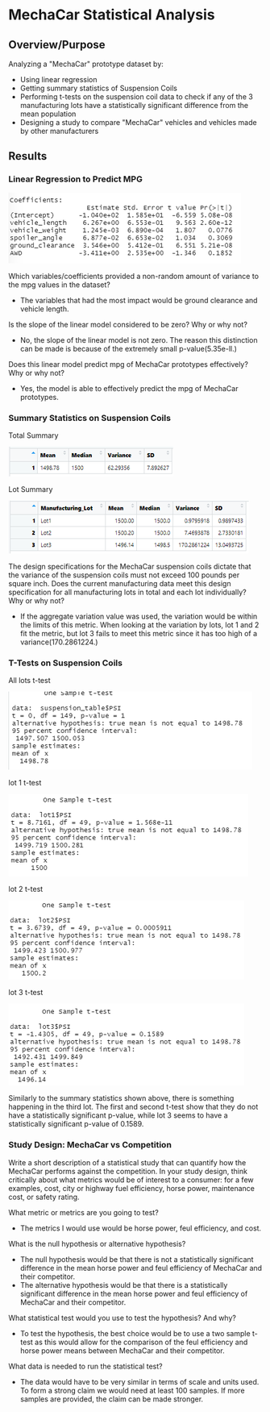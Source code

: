 # MechaCar Statistical Analysis

## Overview/Purpose
Analyzing a "MechaCar" prototype dataset by:
* Using linear regression
* Getting summary statistics of Suspension Coils
* Performing t-tests on the suspension coil data to check if any of the 3 manufacturing lots have a statistically significant difference from the mean population
* Designing a study to compare "MechaCar" vehicles and vehicles made by other manufacturers 

## Results

### Linear Regression to Predict MPG

![](resources/q1.png)

Which variables/coefficients provided a non-random amount of variance to the mpg values in the dataset?
* The variables that had the most impact would be ground clearance and vehicle length.

Is the slope of the linear model considered to be zero? Why or why not?
* No, the slope of the linear model is not zero. The reason this distinction can be made is because of the extremely small p-value(5.35e-ll.)

Does this linear model predict mpg of MechaCar prototypes effectively? Why or why not?
* Yes, the model is able to effectively predict the mpg of MechaCar prototypes. 

### Summary Statistics on Suspension Coils

Total Summary

![](resources/totalsummary.png)

Lot Summary

![](resources/lotsummary.png)

The design specifications for the MechaCar suspension coils dictate that the variance of the suspension coils must not exceed 100 pounds per square inch. Does the current manufacturing data meet this design specification for all manufacturing lots in total and each lot individually? Why or why not?
* If the aggregate variation value was used, the variation would be within the limits of this metric. When looking at the variation by lots, lot 1 and 2 fit the metric, but lot 3 fails to meet this metric since it has too high of a variance(170.2861224.)

### T-Tests on Suspension Coils

All lots t-test

![](resources/suspensionttest.png)

lot 1 t-test

![](resources/lot1ttest.png)

lot 2 t-test

![](resources/lot2ttest.png)

lot 3 t-test

![](resources/lot3ttest.png)

Similarly to the summary statistics shown above, there is something happening in the third lot. The first and second t-test show that they do not have a statistically significant p-value, while lot 3 seems to have a statistically significant p-value of 0.1589. 

### Study Design: MechaCar vs Competition

Write a short description of a statistical study that can quantify how the MechaCar performs against the competition. In your study design, think critically about what metrics would be of interest to a consumer: for a few examples, cost, city or highway fuel efficiency, horse power, maintenance cost, or safety rating.


What metric or metrics are you going to test?
* The metrics I would use would be horse power, feul efficiency, and cost. 

What is the null hypothesis or alternative hypothesis?
* The null hypothesis would be that there is not a statistically significant difference in the mean horse power and feul efficiency of MechaCar and their competitor.
* The alternative hypothesis would be that there is a statistically significant difference in the mean horse power and feul efficiency of MechaCar and their competitor.

What statistical test would you use to test the hypothesis? And why?
* To test the hypothesis, the best choice would be to use a two sample t-test as this would allow for the comparison of the feul efficiency and horse power means between MechaCar and their competitor.

What data is needed to run the statistical test?
* The data would have to be very similar in terms of scale and units used. To form a strong claim we would need at least 100 samples. If more samples are provided, the claim can be made stronger.
